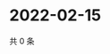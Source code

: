 # 2022-02-15

共 0 条

<!-- BEGIN WEIBO -->
<!-- 最后更新时间 Tue Feb 15 2022 12:00:38 GMT+0800 (China Standard Time) -->

<!-- END WEIBO -->

